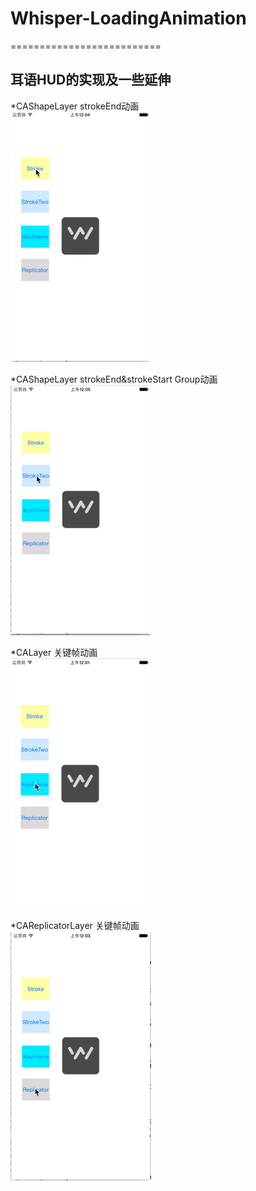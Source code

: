 # Whisper-LoadingAnimation
==========================

耳语HUD的实现及一些延伸
------------------------
*CAShapeLayer strokeEnd动画  
    ![](https://github.com/MrLittleWhite/Whisper-LoadingAnimation/raw/master/stroke.gif)

*CAShapeLayer strokeEnd&strokeStart Group动画  
    ![](https://github.com/MrLittleWhite/Whisper-LoadingAnimation/raw/master/StrokeStart&End.gif)
  
*CALayer 关键帧动画  
    ![](https://github.com/MrLittleWhite/Whisper-LoadingAnimation/raw/master/KeyFrame.gif)
  
*CAReplicatorLayer 关键帧动画  
    ![](https://github.com/MrLittleWhite/Whisper-LoadingAnimation/raw/master/Replicator.gif)
